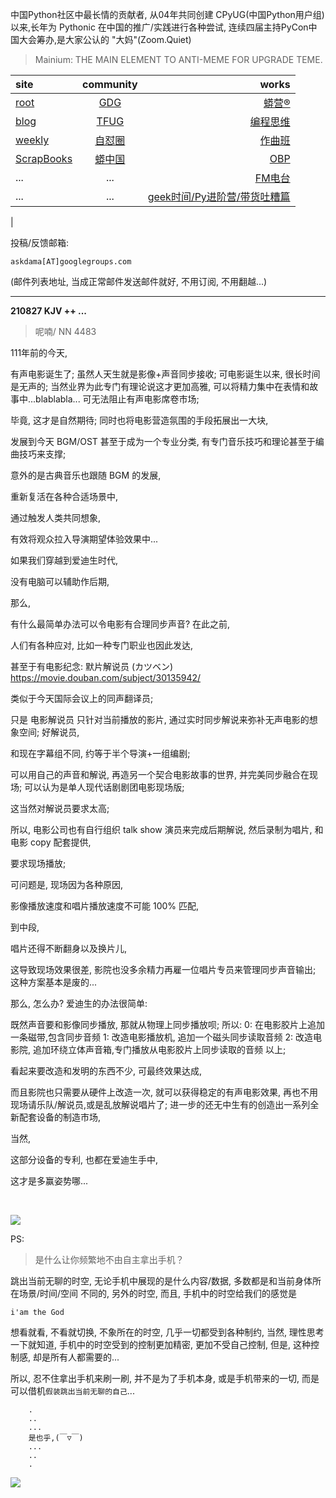 中国Python社区中最长情的贡献者, 从04年共同创建 CPyUG(中国Python用户组)以来,长年为 Pythonic 在中国的推广/实践进行各种尝试, 连续四届主持PyCon中国大会筹办,是大家公认的 "大妈"(Zoom.Quiet)

> Mainium: THE MAIN ELEMENT TO ANTI-MEME FOR UPGRADE TEME.

| site | community | works |
| :-----| :----: | ----: |
| [root](http://zoomquiet.io/) | [GDG](https://blog.zhgdg.org/) | [蟒营®](https://doc.101.camp/) |
| [blog](https://blog.zoomquiet.io/pages/zoomquiet.html) | [TFUG](http://zh.tfug.world/) | [编程思维](https://py.101.camp/) |
| [weekly](http://weekly.pychina.org/) | [自怼圈](https://du.101.camp/) | [作曲班](https://mu.101.camp/) |
| [ScrapBooks](https://zoomquiet.io/collection.html) | [蟒中国](https://pychina.org/) | [OBP](https://zoomquiet.io/obp/index.html) |
| ... | ... | [FM电台](https://fm.101.camp/) |
| ... | ... | [geek时间/Py进阶营/带货吐糟篇](https://fm.101.camp/2020/geek2py-dama.html) 
 |


投稿/反馈邮箱:

    askdama[AT]googlegroups.com

(邮件列表地址, 
当成正常邮件发送邮件就好, 不用订阅, 不用翻越...)


---------------------------------------------------
**210827 KJV ++ ...**

> 呢喃/ NN 4483




111年前的今天,

有声电影诞生了;
虽然人天生就是影像+声音同步接收;
可电影诞生以来,
很长时间是无声的;
当然业界为此专门有理论说这才更加高雅,
可以将精力集中在表情和故事中...blablabla...
可无法阻止有声电影席卷市场;

毕竟,
这才是自然期待;
同时也将电影营造氛围的手段拓展出一大块,

发展到今天 BGM/OST 甚至于成为一个专业分类,
有专门音乐技巧和理论甚至于编曲技巧来支撑;

意外的是古典音乐也跟随 BGM 的发展,

重新复活在各种合适场景中,

通过触发人类共同想象,

有效将观众拉入导演期望体验效果中...

如果我们穿越到爱迪生时代,

没有电脑可以辅助作后期,

那么,

有什么最简单办法可以令电影有合理同步声音?
在此之前,

人们有各种应对,
比如一种专门职业也因此发达,

甚至于有电影纪念:
默片解说员 (カツベン)
https://movie.douban.com/subject/30135942/


类似于今天国际会议上的同声翻译员;

只是 电影解说员 只针对当前播放的影片,
通过实时同步解说来弥补无声电影的想象空间;
好解说员,

和现在字幕组不同,
约等于半个导演+一组编剧;

可以用自己的声音和解说,
再造另一个契合电影故事的世界,
并完美同步融合在现场;
可以认为是单人现代话剧剧团电影现场版;

这当然对解说员要求太高;

所以,
电影公司也有自行组织 talk show 演员来完成后期解说,
然后录制为唱片,
和电影 copy 配套提供,

要求现场播放;

可问题是,
现场因为各种原因,

影像播放速度和唱片播放速度不可能 100% 匹配,

到中段,

唱片还得不断翻身以及换片儿,

这导致现场效果很差,
影院也没多余精力再雇一位唱片专员来管理同步声音输出;
这种方案基本是废的...

那么,
怎么办?
爱迪生的办法很简单:

既然声音要和影像同步播放,
那就从物理上同步播放呗;
所以:
0: 在电影胶片上追加一条磁带,包含同步音频
1: 改造电影播放机, 追加一个磁头同步读取音频
2: 改造电影院, 追加环绕立体声音箱,专门播放从电影胶片上同步读取的音频
以上;

看起来要改造和发明的东西不少,
可最终效果达成,

而且影院也只需要从硬件上改造一次,
就可以获得稳定的有声电影效果,
再也不用现场请乐队/解说员,或是乱放解说唱片了;
进一步的还无中生有的创造出一系列全新配套设备的制造市场,

当然,

这部分设备的专利,
也都在爱迪生手中,

这才是多赢姿势哪...

​








![](https://ipic.zoomquiet.top/2021-08-26-zq42-today-card-2108.027.png)



PS:
> 是什么让你频繁地不由自主拿出手机？

跳出当前无聊的时空,
无论手机中展现的是什么内容/数据,
多数都是和当前身体所在场景/时间/空间 不同的,
另外的时空,
而且, 手机中的时空给我们的感觉是

    i'am the God

想看就看, 不看就切换,
不象所在的时空, 几乎一切都受到各种制约,
当然,
理性思考一下就知道,
手机中的时空受到的控制更加精密, 更加不受自己控制,
但是, 这种控制感,
却是所有人都需要的...

所以, 
忍不住拿出手机来刷一刷,
并不是为了手机本身, 或是手机带来的一切,
而是可以借机`假装跳出当前无聊的自己`...



```
    .
    ..
    ...
    是也乎,(￣▽￣)
    ...
    ..
    .
```


![](http://ydlj.zoomquiet.top/ipic/2021-07-10-210701DU21-zip.jpg)


